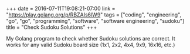 +++
date = 2016-07-11T19:08:21-07:00
link = "https://play.golang.org/p/RBZAIs6lW9"
tags = ["coding", "engineering", "go", "go", "programming", "software", "software engineering", "sudoku"]
title = "Check Sudoku Solutions"
+++

My Golang program to check whether Sudoku solutions are correct. It works for any valid Sudoku board size (1x1, 2x2, 4x4, 9x9, 16x16, etc.)
